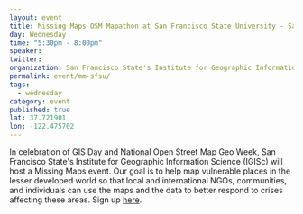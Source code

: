 ```yaml
---
layout: event
title: Missing Maps OSM Mapathon at San Francisco State University - San Francisco, CA
day: Wednesday
time: "5:30pm - 8:00pm"
speaker: 
twitter: 
organization: San Francisco State's Institute for Geographic Information Science
permalink: event/mm-sfsu/
tags: 
  - wednesday
category: event
published: true
lat: 37.721901
lon: -122.475702
---
```


In celebration of GIS Day and National Open Street Map Geo Week, San Francisco State's Institute for Geographic Information Science (IGISc) will host a Missing Maps event. Our goal is to help map vulnerable places in the lesser developed world so that local and international NGOs, communities, and individuals can use the maps and the data to better respond to crises affecting these areas.
Sign up [here](https://www.eventbrite.com/e/missing-maps-open-street-mapathon-san-francisco-state-university-registration-18966812246).
